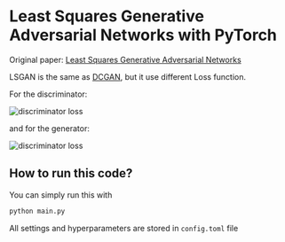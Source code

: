 # Least Squares Generative Adversarial Networks with PyTorch

Original paper: [Least Squares Generative Adversarial Networks](https://arxiv.org/abs/1611.04076)

LSGAN is the same as [DCGAN](https://github.com/subpath/DCGAN-with-Pytorch), but it use different Loss function. 
 
For the discriminator:

<img src="https://latex.codecogs.com/svg.latex?\Large&space;Loss_D=(D(real\_data)-1)^2+D(G(latent\_input))^2" title="discriminator loss" />

and for the generator:

<img src="https://latex.codecogs.com/svg.latex?\Large&space;Loss_G=(D(G(latent\_input))-1)^2" title="discriminator loss" />


## How to run this code?

You can simply run this with

```python
python main.py
```

All settings and hyperparameters are stored in `config.toml` file
